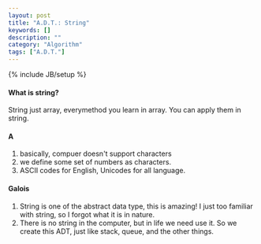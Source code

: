 ```yaml
---
layout: post
title: "A.D.T.: String"
keywords: []
description: ""
category: "Algorithm"
tags: ["A.D.T."]
---
```

{% include JB/setup %}


#### What is string?
String just array, everymethod you learn in array. You can apply them in string. 

#### A
1. basically, compuer doesn't support characters
2. we define some set of numbers as characters.
3. ASCII codes for English, Unicodes for all language.





#### Galois
1. String is one of the abstract data type, this is amazing! I just too familiar
   with string, so I forgot what it is in nature.
2. There is no string in the computer, but in life we need use it. So we create
   this ADT, just like stack, queue, and the other things.

